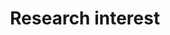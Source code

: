 ---
layout: single
title: "Research interest"
permalink: /tutorials/
author profile: true
collection: tutorials
---